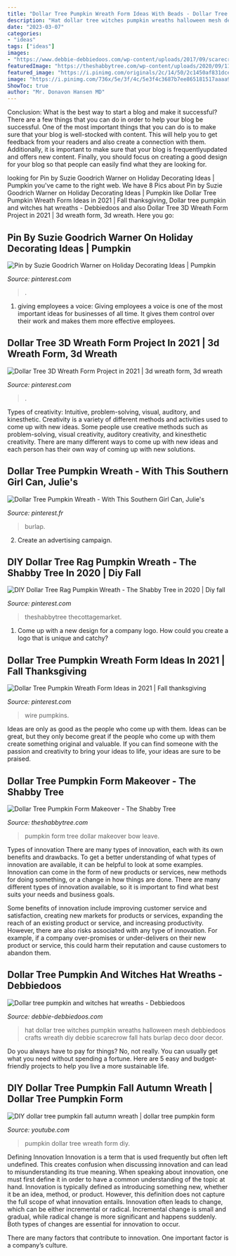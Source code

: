 ```yaml
---
title: "Dollar Tree Pumpkin Wreath Form Ideas With Beads - Dollar Tree 3d Wreath Form Project In 2021"
description: "Hat dollar tree witches pumpkin wreaths halloween mesh debbiedoos crafts wreath diy debbie scarecrow fall hats burlap deco door decor"
date: "2023-03-07"
categories:
- "ideas"
tags: ["ideas"]
images:
- "https://www.debbie-debbiedoos.com/wp-content/uploads/2017/09/scarecrow-hat.jpg"
featuredImage: "https://theshabbytree.com/wp-content/uploads/2020/09/118458947_947312345759457_2587992388095236798_n-768x1024.jpg"
featured_image: "https://i.pinimg.com/originals/2c/14/50/2c1450af831dce1c720fbb519b98a2ee.png"
image: "https://i.pinimg.com/736x/5e/3f/4c/5e3f4c3687b7ee865181517aaaa92cfa.jpg"
ShowToc: true
author: "Mr. Donavon Hansen MD"
---
```



Conclusion: What is the best way to start a blog and make it successful?
There are a few things that you can do in order to help your blog be successful. One of the most important things that you can do is to make sure that your blog is well-stocked with content. This will help you to get feedback from your readers and also create a connection with them. Additionally, it is important to make sure that your blog is frequentlyupdated and offers new content. Finally, you should focus on creating a good design for your blog so that people can easily find what they are looking for.

	

		
looking for Pin by Suzie Goodrich Warner on Holiday Decorating Ideas | Pumpkin you've came to the right web. We have 8 Pics about Pin by Suzie Goodrich Warner on Holiday Decorating Ideas | Pumpkin like Dollar Tree Pumpkin Wreath Form Ideas in 2021 | Fall thanksgiving, Dollar tree pumpkin and witches hat wreaths - Debbiedoos and also Dollar Tree 3D Wreath Form Project in 2021 | 3d wreath form, 3d wreath. Here you go:
		
    
## Pin By Suzie Goodrich Warner On Holiday Decorating Ideas | Pumpkin

<img loading=lazy src="https://i.pinimg.com/originals/2c/14/50/2c1450af831dce1c720fbb519b98a2ee.png" onerror="this.onerror=null;this.src='https://tse3.mm.bing.net/th?id=OIP.cbpDXBXIDNqV-7CmF2N0MwHaFj&amp;pid=15.1';" alt="Pin by Suzie Goodrich Warner on Holiday Decorating Ideas | Pumpkin">

_Source: pinterest.com_

>. 

	

1. giving employees a voice: Giving employees a voice is one of the most important ideas for businesses of all time. It gives them control over their work and makes them more effective employees.

    
## Dollar Tree 3D Wreath Form Project In 2021 | 3d Wreath Form, 3d Wreath

<img loading=lazy src="https://i.pinimg.com/736x/5e/3f/4c/5e3f4c3687b7ee865181517aaaa92cfa.jpg" onerror="this.onerror=null;this.src='https://tse1.mm.bing.net/th?id=OIP.Ig5MJTeLVddi1_DktkZP0AHaJx&amp;pid=15.1';" alt="Dollar Tree 3D Wreath Form Project in 2021 | 3d wreath form, 3d wreath">

_Source: pinterest.com_

>. 

	

Types of creativity: Intuitive, problem-solving, visual, auditory, and kinesthetic.
Creativity is a variety of different methods and activities used to come up with new ideas. Some people use creative methods such as problem-solving, visual creativity, auditory creativity, and kinesthetic creativity. There are many different ways to come up with new ideas and each person has their own way of coming up with new solutions.

    
## Dollar Tree Pumpkin Wreath - With This Southern Girl Can, Julie&#039;s

<img loading=lazy src="https://i.pinimg.com/originals/15/1c/38/151c386b78e6fdc0dd26ba865d8456b5.jpg" onerror="this.onerror=null;this.src='https://tse4.mm.bing.net/th?id=OIP.7S2AYVRkO8EzCcPZuC-mpgHaLH&amp;pid=15.1';" alt="Dollar Tree Pumpkin Wreath - With This Southern Girl Can, Julie&#039;s">

_Source: pinterest.fr_

>burlap. 

	

2. Create an advertising campaign.

    
## DIY Dollar Tree Rag Pumpkin Wreath - The Shabby Tree In 2020 | Diy Fall

<img loading=lazy src="https://i.pinimg.com/736x/ac/fd/85/acfd855b9a67703bda2ae8c6f469bb02.jpg" onerror="this.onerror=null;this.src='https://tse4.mm.bing.net/th?id=OIP.6tOXRbN8_rX1KFfgCLqqEQHaJ3&amp;pid=15.1';" alt="DIY Dollar Tree Rag Pumpkin Wreath - The Shabby Tree in 2020 | Diy fall">

_Source: pinterest.com_

>theshabbytree thecottagemarket. 

	

1. Come up with a new design for a company logo. How could you create a logo that is unique and catchy?

    
## Dollar Tree Pumpkin Wreath Form Ideas In 2021 | Fall Thanksgiving

<img loading=lazy src="https://i.pinimg.com/736x/1f/23/14/1f231492a3589dc1380cc28da1e15c01.jpg" onerror="this.onerror=null;this.src='https://tse1.mm.bing.net/th?id=OIP.unlT5V8MgiZI7MaTATzNewHaHa&amp;pid=15.1';" alt="Dollar Tree Pumpkin Wreath Form Ideas in 2021 | Fall thanksgiving">

_Source: pinterest.com_

>wire pumpkins. 

	

Ideas are only as good as the people who come up with them.
Ideas can be great, but they only become great if the people who come up with them create something original and valuable. If you can find someone with the passion and creativity to bring your ideas to life, your ideas are sure to be praised.

    
## Dollar Tree Pumpkin Form Makeover - The Shabby Tree

<img loading=lazy src="https://theshabbytree.com/wp-content/uploads/2020/09/118458947_947312345759457_2587992388095236798_n-768x1024.jpg" onerror="this.onerror=null;this.src='https://tse3.mm.bing.net/th?id=OIP.jMRPFcxxvantUB-BoIalEgHaJ4&amp;pid=15.1';" alt="Dollar Tree Pumpkin Form Makeover - The Shabby Tree">

_Source: theshabbytree.com_

>pumpkin form tree dollar makeover bow leave. 

	

Types of innovation
There are many types of innovation, each with its own benefits and drawbacks. To get a better understanding of what types of innovation are available, it can be helpful to look at some examples. 
Innovation can come in the form of new products or services, new methods for doing something, or a change in how things are done. There are many different types of innovation available, so it is important to find what best suits your needs and business goals. 

Some benefits of innovation include improving customer service and satisfaction, creating new markets for products or services, expanding the reach of an existing product or service, and increasing productivity. However, there are also risks associated with any type of innovation. For example, if a company over-promises or under-delivers on their new product or service, this could harm their reputation and cause customers to abandon them.

    
## Dollar Tree Pumpkin And Witches Hat Wreaths - Debbiedoos

<img loading=lazy src="https://www.debbie-debbiedoos.com/wp-content/uploads/2017/09/scarecrow-hat.jpg" onerror="this.onerror=null;this.src='https://tse2.mm.bing.net/th?id=OIP.V8OjIqUUkCIu9RpzBMt9wgHaHa&amp;pid=15.1';" alt="Dollar tree pumpkin and witches hat wreaths - Debbiedoos">

_Source: debbie-debbiedoos.com_

>hat dollar tree witches pumpkin wreaths halloween mesh debbiedoos crafts wreath diy debbie scarecrow fall hats burlap deco door decor. 

	

Do you always have to pay for things? No, not really. You can usually get what you need without spending a fortune. Here are 5 easy and budget-friendly projects to help you live a more sustainable life.

    
## DIY Dollar Tree Pumpkin Fall Autumn Wreath | Dollar Tree Pumpkin Form

<img loading=lazy src="https://i.ytimg.com/vi/ejHTE4gvLMo/maxresdefault.jpg" onerror="this.onerror=null;this.src='https://tse2.mm.bing.net/th?id=OIP.kPy0A5F9yNyg6aGIXGh3qAHaEK&amp;pid=15.1';" alt="DIY dollar tree pumpkin fall autumn wreath | dollar tree pumpkin form">

_Source: youtube.com_

>pumpkin dollar tree wreath form diy. 

	

Defining Innovation
Innovation is a term that is used frequently but often left undefined. This creates confusion when discussing innovation and can lead to misunderstanding its true meaning. When speaking about innovation, one must first define it in order to have a common understanding of the topic at hand.
Innovation is typically defined as introducing something new, whether it be an idea, method, or product. However, this definition does not capture the full scope of what innovation entails. Innovation often leads to change, which can be either incremental or radical. Incremental change is small and gradual, while radical change is more significant and happens suddenly. Both types of changes are essential for innovation to occur.

There are many factors that contribute to innovation. One important factor is a company’s culture.

